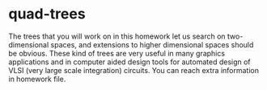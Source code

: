 # quad-trees
The trees that you will work on in this homework let us search on two-dimensional spaces, and extensions to higher dimensional spaces should be obvious. These kind of trees are very useful in many graphics applications and in computer aided design tools for automated design of VLSI (very large scale integration) circuits. You can reach extra information in homework file.
